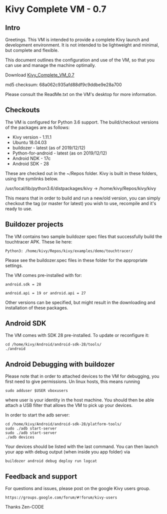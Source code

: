 # Kivy Complete VM - 0.7

## Intro

Greetings. This VM is intended to provide a complete Kivy launch and development
environment. It is not intended to be lightweight and minimal, but complete and
flexible.

This document outlines the configuration and use of the VM, so that you can use
and manage the machine optimally.

Download [Kivy_Complete_VM_0.7](http://kivy.braintrainerplus.com/latest.ova)

md5 checksum: 68a062c935afd88df9c9ddbe9e28a700

Please consult the ReadMe.txt on the VM's desktop for more information.

## Checkouts

The VM is configured for Python 3.6 support. The build/checkout versions of the
packages are as follows:

* Kivy version - 1.11.1
* Ubuntu 18.04.03
* buildozer - latest (as of 2019/12/12)
* Python-for-android - latest (as on 2019/12/12)
* Android NDK - 17c
* Android SDK - 28

 These are checked out in the ~/Repos folder. Kivy is built in these folders,
 using the symlinks below.

  /usr/local/lib/python3.6/distpackages/kivy -> /home/kivy/Repos/kivy/kivy

This means that in order to build and run a new/old version, you can simply
checkout the tag (or master for latest) you wish to use, recompile and it's
ready to use.

## Buildozer projects

The VM contains two sample buildozer spec files that successfully build the
touchtracer APK. These lie here:

    Python3: /home/kivy/Repos/kivy/examples/demo/touchtracer/

Please see the buildozer.spec files in these folder for the appropriate
settings.

The VM comes pre-installed with for:

    android.sdk = 28

    android.api = 19 or android.api = 27

Other versions can be specified, but might result in the downloading and
installation of these packages.

## Android SDK

The VM comes with SDK 28 pre-installed. To update or reconfigure it:

    cd /home/kivy/Android/android-sdk-28/tools/
    ./android

## Android Debugging with buildozer

Please note that in order to attached devices to the VM for debugging,
you first need to give permissions. Un linux hosts, this means running

    sudo adduser $USER vboxusers

where user is your identity in the host machine. You should then be able
attach a USB filter that allows the VM to pick up your devices.

In order to start the adb server:

    cd /home/kivy/Android/android-sdk-28/platform-tools/
    sudo ./adb start-server
    sudo ./adb start-server
    ./adb devices

Your devices should be listed with the last command. You can then launch
your app with debug output (when inside you app folder) via

    buildozer android debug deploy run logcat

## Feedback and support

For questions and issues, please post on the google Kivy users group.

    https://groups.google.com/forum/#!forum/kivy-users

Thanks
Zen-CODE
